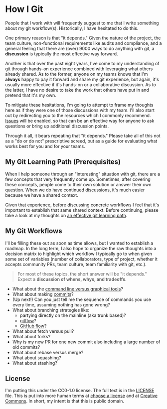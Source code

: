 # How I Git

People that I work with will frequently suggest to me that I write something about my git workflow(s). Historically, I have hesitated to do this.

One primary reason is that "it depends." Given the nature of the project, the team culture, non-functional requirements like audits and compliance, and a general feeling that there are (over) 9000 ways to do anything with git, a **discussion** is typically the most effective way forward.

Another is that over the past eight years, I've come to my understanding of git through hands-on experience combined with leveraging what others already shared. As to the former, anyone on my teams knows that I'm **always** happy to pay it forward and share my git experience, but again, it's usually more effective if it's hands-on or a collaborative discussion. As to the latter, I have no desire to take the work that others have put in and pretend that it's my own.

To mitigate these hesitations, I'm going to attempt to frame my thoughts here as if they were one of those discussions with my team. I'll also start out by redirecting you to the resources which I commonly recommend. [Issues](https://github.com/druttka/how-i-git/issues) will be enabled, so that can be an effective way for anyone to ask questions or bring up additional discussion points.

Through it all, it bears repeating that "it depends." Please take all of this not as a "do or do not" prescriptive screed, but as a guide for evaluating what works best for you and for your teams.

## My Git Learning Path (Prerequisites)

When I help someone through an "interesting" situation with git, there are a few concepts that very frequently come up. Sometimes, after covering these concepts, people come to their own solution or answer their own question. When we do have continued discussions, it's much easier because we have a shared context.

Given that experience, before discussing concrete workflows I feel that it's important to establish that same shared context. Before continuing, please take a look at my thoughts on [an effective git learning path](./my-git-learning-path.md).

## My Git Workflows

I'll be filling these out as soon as time allows, but I wanted to establish a roadmap. In the long term, I also hope to organize the raw thoughts into a decision matrix to highlight which workflow I typically go to when given some set of variables (number of collaborators, type of project, whether it accepts community PRs, team culture, team familiarity with git, etc.).

> For most of these topics, the short answer will be "it depends." Expect a **discussion of whens, whys, and tradeoffs.**

- What about the [command line versus graphical tools](./cli-vs-graphical.md)?
- What about making [commits](./commits.md)?
- (Up next!) Can you just tell me the sequence of commands you use every time, assuming nothing has gone wrong?
- What about branching strategies like:
    - partying directly on the mainline (aka trunk based)?
    - [gitflow](https://nvie.com/posts/a-successful-git-branching-model/)?
    - [GitHub flow](https://guides.github.com/introduction/flow/)?
- What about fetch versus pull?
- What about forks?
- Why is my new PR for one new commit also including a large number of old commits?
- What about rebase versus merge?
- What about squashing?
- What about stashing?

## License

I'm putting this under the CC0-1.0 license. The full text is in the [LICENSE](./LICENSE) file. This is put into more human terms at [choose a license](https://choosealicense.com/licenses/cc0-1.0/) and at [Creative Commons](https://creativecommons.org/publicdomain/zero/1.0/). In short, my intent is that this is public domain.